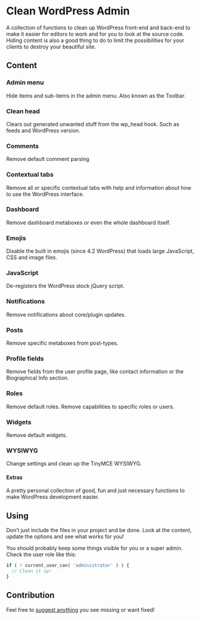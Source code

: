 # Clean WordPress Admin
A collection of functions to clean up WordPress front-end and back-end
to make it easier for editors to work and for you to look at the source code.
Hiding content is also a good thing to do to limit the possibilities for your clients to destroy your beautiful site.


## Content

### Admin menu
Hide items and sub-items in the admin menu. Also known as the Toolbar.

### Clean head
Clears out generated unwanted stuff from the wp_head hook. Such as feeds and WordPress version.

### Comments
Remove default comment parsing

### Contextual tabs
Remove all or specific contextual tabs with help and information about how to use the WordPress interface.

### Dashboard
Remove dashboard metaboxes or even the whole dashboard itself.

### Emojis
Disable the built in emojis (since 4.2 WordPress) that loads large JavaScript, CSS and image files.

### JavaScript
De-registers the WordPress stock jQuery script.

### Notifications
Remove notifications about core/plugin updates.

### Posts
Remove specific metaboxes from post-types.

### Profile fields
Remove fields from the user profile page, like contact information or the Biographical Info section.

### Roles
Remove default roles. Remove capabilities to specific roles or users.

### Widgets
Remove default widgets.

### WYSIWYG
Change settings and clean up the TinyMCE WYSIWYG.

#### Extras
A pretty personal collection of good, fun and just necessary functions to make WordPress development easier.


## Using
Don’t just include the files in your project and be done. Look at the content, update the options and see what works for you!

 You should probably keep some things visible for you or a super admin. Check the user role like this:
```php
if ( ! current_user_can( 'administrator' ) ) {
  // Clean it up!
}
```


## Contribution
Feel free to [suggest anything](https://github.com/vincentorback/clean-wordpress-admin/issues) you see missing or want fixed!
